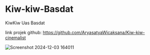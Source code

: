 # Kiw-kiw-Basdat
KiwKiw Uas Basdat

link projek github: https://github.com/AryasatyaWicaksana/Kiw-kiw-cinemalist

![Screenshot 2024-12-03 164011](https://github.com/user-attachments/assets/deba508c-9813-48c3-83bd-8400eabe2d2b)
